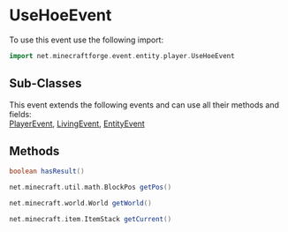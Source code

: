 # UseHoeEvent

To use this event use the following import:
```groovy
import net.minecraftforge.event.entity.player.UseHoeEvent
```

## Sub-Classes
This event extends the following events and can use all their methods and fields: <br>
[PlayerEvent](player_event.md), [LivingEvent](living_event.md), [EntityEvent](entity_event.md)

## Methods
```groovy
boolean hasResult()
```

```groovy
net.minecraft.util.math.BlockPos getPos()
```

```groovy
net.minecraft.world.World getWorld()
```

```groovy
net.minecraft.item.ItemStack getCurrent()
```

